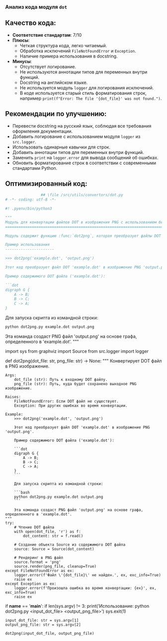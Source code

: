 ### **Анализ кода модуля `dot`**

## Качество кода:
- **Соответствие стандартам**: 7/10
- **Плюсы**:
  - Четкая структура кода, легко читаемый.
  - Обработка исключений `FileNotFoundError` и `Exception`.
  - Наличие примера использования в docstring.
- **Минусы**:
  - Отсутствует логирование.
  - Не используются аннотации типов для переменных внутри функций.
  - Docstring на английском языке.
  - Не используется модуль `logger` для логирования исключений.
  - В коде используется старый стиль форматирования строк, например `print(f"Error: The file '{dot_file}' was not found.")`.

## Рекомендации по улучшению:
- Перевести docstring на русский язык, соблюдая все требования оформления документации.
- Добавить логирование с использованием модуля `logger` из `src.logger`.
- Использовать одинарные кавычки для строк.
- Добавить аннотации типов для переменных внутри функций.
- Заменить `print` на `logger.error` для вывода сообщений об ошибках.
- Обновить форматирование строк в соответствии с современными стандартами Python.

## Оптимизированный код:

```python
                ## \file /src/utils/convertors/dot.py
# -*- coding: utf-8 -*-

#! .pyenv/bin/python3

"""
Модуль для конвертации файлов DOT в изображения PNG с использованием библиотеки Graphviz
========================================================================================

Модуль содержит функцию :func:`dot2png`, которая преобразует файлы DOT в изображения PNG.

Пример использования
----------------------

>>> dot2png('example.dot', 'output.png')

Этот код преобразует файл DOT 'example.dot' в изображение PNG 'output.png'.

Пример содержимого DOT файла ('example.dot'):

```dot
digraph G {
    A -> B;
    B -> C;
    C -> A;
}
```

Для запуска скрипта из командной строки:

```bash
python dot2png.py example.dot output.png
```

Эта команда создаст PNG файл 'output.png' на основе графа, определенного в 'example.dot'.
"""

import sys
from graphviz import Source
from src.logger import logger


def dot2png(dot_file: str, png_file: str) -> None:
    """
    Конвертирует DOT файл в PNG изображение.

    Args:
        dot_file (str): Путь к входному DOT файлу.
        png_file (str): Путь, куда будет сохранено выходное PNG изображение.

    Raises:
        FileNotFoundError: Если DOT файл не существует.
        Exception: При других ошибках во время конвертации.

    Example:
        >>> dot2png('example.dot', 'output.png')

        Этот код преобразует файл DOT 'example.dot' в изображение PNG 'output.png'.

        Пример содержимого DOT файла ('example.dot'):

        ```dot
        digraph G {
            A -> B;
            B -> C;
            C -> A;
        }
        ```

        Для запуска скрипта из командной строки:

        ```bash
        python dot2png.py example.dot output.png
        ```

        Эта команда создаст PNG файл 'output.png' на основе графа, определенного в 'example.dot'.
    """
    try:
        # Чтение DOT файла
        with open(dot_file, 'r') as f:
            dot_content: str = f.read()

        # Создание объекта Source из содержимого DOT файла
        source: Source = Source(dot_content)

        # Рендеринг в PNG файл
        source.format = 'png'
        source.render(png_file, cleanup=True)
    except FileNotFoundError as ex:
        logger.error(f'Файл \'{dot_file}\' не найден.', ex, exc_info=True)
        raise ex
    except Exception as ex:
        logger.error(f'Произошла ошибка во время конвертации: {ex}', ex, exc_info=True)
        raise ex


if __name__ == '__main__':
    if len(sys.argv) != 3:
        print('Использование: python dot2png.py <input_dot_file> <output_png_file>')
        sys.exit(1)

    input_dot_file: str = sys.argv[1]
    output_png_file: str = sys.argv[2]

    dot2png(input_dot_file, output_png_file)